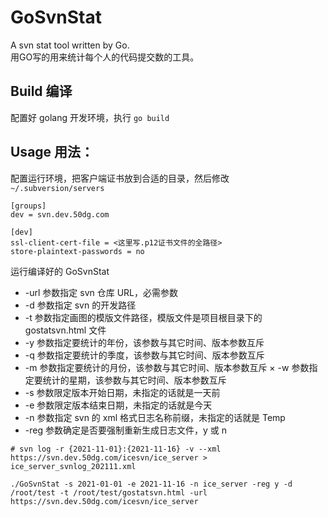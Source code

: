 # GoSvnStat

A svn stat tool written by Go.  
用GO写的用来统计每个人的代码提交数的工具。


## Build 编译

配置好 golang 开发环境，执行 `go build`


## Usage 用法：

配置运行环境，把客户端证书放到合适的目录，然后修改 `~/.subversion/servers`

```
[groups]
dev = svn.dev.50dg.com

[dev]
ssl-client-cert-file = <这里写.p12证书文件的全路径>
store-plaintext-passwords = no

```

运行编译好的 GoSvnStat

* -url 参数指定 svn 仓库 URL，必需参数
* -d 参数指定 svn 的开发路径
* -t 参数指定画图的模版文件路径，模版文件是项目根目录下的 gostatsvn.html 文件
* -y 参数指定要统计的年份，该参数与其它时间、版本参数互斥
* -q 参数指定要统计的季度，该参数与其它时间、版本参数互斥
* -m 参数指定要统计的月份，该参数与其它时间、版本参数互斥
× -w 参数指定要统计的星期，该参数与其它时间、版本参数互斥
* -s 参数限定版本开始日期，未指定的话就是一天前
* -e 参数限定版本结束日期，未指定的话就是今天
* -n 参数指定 svn 的 xml 格式日志名称前缀，未指定的话就是 Temp
* -reg 参数确定是否要强制重新生成日志文件，y 或 n

```
# svn log -r {2021-11-01}:{2021-11-16} -v --xml https://svn.dev.50dg.com/icesvn/ice_server > ice_server_svnlog_202111.xml

./GoSvnStat -s 2021-01-01 -e 2021-11-16 -n ice_server -reg y -d /root/test -t /root/test/gostatsvn.html -url https://svn.dev.50dg.com/icesvn/ice_server
```

